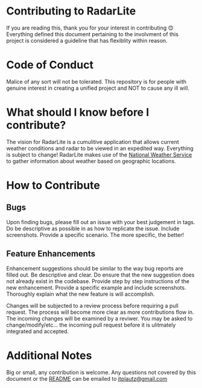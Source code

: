# Contributing to RadarLite
If you are reading this, thank you for your interest in contributing 😊
Everything defined this document pertaining to the involvment of this project is considered a guideline that has flexiblity within reason.

# Code of Conduct
Malice of any sort will not be tolerated. This repository is for people with genuine interest in creating a unified project and NOT to cause any ill will.

# What should I know before I contribute?
The vision for RadarLite is a cumulitive application that allows current weather conditions and radar to be viewed in an expedited way. Everything is subject to change!
RadarLite makes use of the [National Weather Service](https://www.weather.gov/documentation/services-web-api) to gather information about weather based on geographic
locations. 

# How to Contribute
## Bugs
Upon finding bugs, please fill out an issue with your best judgement in tags. Do be descriptive as possible in as how to replicate the issue.
Include screenshots. Provide a specific scenario. The more specific, the better!

## Feature Enhancements
Enhancement suggestions should be similar to the way bug reports are filled out. Be descriptive and clear. Do ensure that the new suggestion does not already exist
in the codebase. Provide step by step instructions of the new enhancement. Provide a specific example and include screenshots. Thoroughly explain what the new feature
is will accomplish.


Changes will be subjected to a review process before requiring a pull request. The process will become more clear as more contributions flow in. The incoming changes
will be examined by a reviwer. You may be asked to change/modify/etc... the incoming pull request before it is ulitmately integrated and accepted.

# Additional Notes
Big or small, any contribution is welcome. Any questions not covered by this document or the [README](https://github.com/Jtplautz/RadarLite/blob/main/README.md) can be emailed to jtplautz@gmail.com
